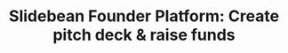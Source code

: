 ---
name: slidebean

host: slidebean.com
origin: https://slidebean.com
pathname: /
search: 
href: https://slidebean.com/
title: 'Slidebean Founder Platform: Create pitch deck & raise funds'

ogTitle: 'Slidebean Founder Platform: Create pitch deck & raise funds'

twitterTitle: 'Slidebean Founder Platform: Create pitch deck & raise funds'

description: >-
  Slidebean is a platform for startup founders to get investor-ready. You can
  use our pitch deck and investor suite, or work with our team to prepare your
  presentation slides and financials.

ogDescription: >-
  Slidebean is a platform for startup founders to get investor-ready. You can
  use our pitch deck and investor suite, or work with our team to prepare your
  presentation slides and financials.

image: https://global-uploads.webflow.com/6179a66d5f9cc70024c6185c/623ba0ca7fb0e20114fe3055_Slidebean-Hub-Home-Thumbnail.png
ogImage: https://global-uploads.webflow.com/6179a66d5f9cc70024c6185c/623ba0ca7fb0e20114fe3055_Slidebean-Hub-Home-Thumbnail.png
twitterImage: https://global-uploads.webflow.com/6179a66d5f9cc70024c6185c/623ba0ca7fb0e20114fe3055_Slidebean-Hub-Home-Thumbnail.png
keywords: 
logo: 
---